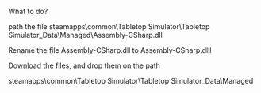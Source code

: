 What to do?

path the file steamapps\common\Tabletop Simulator\Tabletop Simulator_Data\Managed\Assembly-CSharp.dll

Rename the file Assembly-CSharp.dll to Assembly-CSharp.dlll

Download the files, and drop them on the path

steamapps\common\Tabletop Simulator\Tabletop Simulator_Data\Managed
